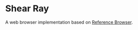 #  Shear Ray

A web browser implementation based on [Reference Browser](https://github.com/mozilla-mobile/reference-browser).

